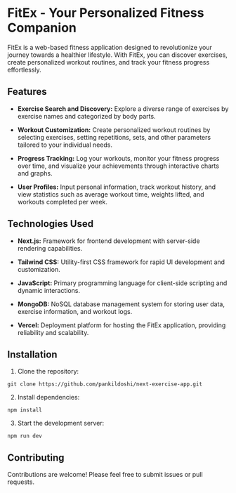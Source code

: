 # FitEx - Your Personalized Fitness Companion

FitEx is a web-based fitness application designed to revolutionize your journey towards a healthier lifestyle. With FitEx, you can discover exercises, create personalized workout routines, and track your fitness progress effortlessly.

## Features

- **Exercise Search and Discovery:** Explore a diverse range of exercises by exercise names and categorized by body parts.
  
- **Workout Customization:** Create personalized workout routines by selecting exercises, setting repetitions, sets, and other parameters tailored to your individual needs.

- **Progress Tracking:** Log your workouts, monitor your fitness progress over time, and visualize your achievements through interactive charts and graphs.

- **User Profiles:** Input personal information, track workout history, and view statistics such as average workout time, weights lifted, and workouts completed per week.

## Technologies Used

- **Next.js:** Framework for frontend development with server-side rendering capabilities.
  
- **Tailwind CSS:** Utility-first CSS framework for rapid UI development and customization.

- **JavaScript:** Primary programming language for client-side scripting and dynamic interactions.

- **MongoDB:** NoSQL database management system for storing user data, exercise information, and workout logs.

- **Vercel:** Deployment platform for hosting the FitEx application, providing reliability and scalability.

## Installation

1. Clone the repository:
```
git clone https://github.com/pankildoshi/next-exercise-app.git
```
2. Install dependencies:
```
npm install
```
3. Start the development server:
```
npm run dev
```

## Contributing

Contributions are welcome! Please feel free to submit issues or pull requests.

